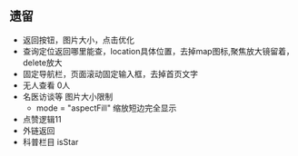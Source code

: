 ## 遗留

- 返回按钮，图片大小，点击优化
- 查询定位返回哪里能查，location具体位置，去掉map图标,聚焦放大镜留着，delete放大
- 固定导航栏，页面滚动固定输入框，去掉首页文字
- 无人查看 0人
- 名医访谈等 图片大小限制 
  + mode = "aspectFill" 缩放短边完全显示
- 点赞逻辑11
- 外链返回 
- 科普栏目
isStar
